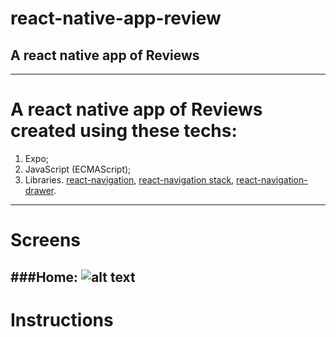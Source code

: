 # react-native-app-review
## A react native app of Reviews
---
# A react native app of Reviews created using these techs:
1. Expo;
2. JavaScript (ECMAScript);
3. Libraries.
[react-navigation](https://reactnavigation.org/docs/en/getting-started.html), [react-navigation stack](https://reactnavigation.org/docs/en/stack-navigator.html), [react-navigation-drawer](https://reactnavigation.org/docs/en/drawer-based-navigation.html).
---
# Screens

###Home: 
![alt text](https://i.dlpng.com/static/png/6827304_preview.png "Empty screen")
---
# Instructions
